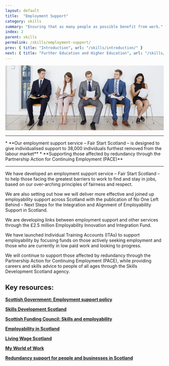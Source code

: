 ```yaml
---
layout: default
title:  "Employment Support"
category: skills
summary: "Ensuring that as many people as possible benefit from work."
index: 2
parent: skills
permalink: /skills/employment-support/
prev: { title: "Introduction", url: "/skills/introduction/" }
next: { title: "Further Education and Higher Education", url: "/skills/further-higher-education/" }
---
```


![Five people waiting in line in chairs](/assets/images/pageimages/skills1.jpg)
<br>
<hr>
* **Our employment support service – Fair Start Scotland – is designed to give individualised support to 38,000 individuals furthest removed from the labour market**
* **Supporting those affected by redundancy through the Partnership Action for Continuing Employment (PACE)**

<hr>

We have developed an employment support service – Fair Start Scotland – to help those facing the greatest barriers to work to find and stay in jobs, based on our over-arching principles of fairness and respect. 

We are also setting out how we will deliver more effective and joined up employability support across Scotland with the publication of No One Left Behind – Next Steps for the Integration and Alignment of Employability Support in Scotland.

We are developing links between employment support and other services through the £2.5 million Employability Innovation and Integration Fund.

We have launched Individual Training Accounts (ITAs) to support employability by focusing funds on those actively seeking employment and those who are currently in low paid work and looking to progress.

We will continue to support those affected by redundancy through the Partnership Action for Continuing Employment (PACE), while providing careers and skills advice to people of all ages through the Skills Development Scotland agency.


## Key resources:

**[Scottish Government: Employment support policy](https://beta.gov.scot/policies/employment-support/)**

**[Skills Development Scotland](https://www.skillsdevelopmentscotland.co.uk/)**

**[Scottish Funding Council: Skills and employability](http://www.sfc.ac.uk/skills/skills.aspx)**

**[Employability in Scotland](http://www.employabilityinscotland.com/)**

**[Living Wage Scotland](https://scottishlivingwage.org/)**

**[My World of Work](https://www.myworldofwork.co.uk/)**

**[Redundancy support for people and businesses in Scotland](https://www.skillsdevelopmentscotland.co.uk/what-we-do/employability-skills/partnership-action-for-continuing-employment-pace/)**
 
